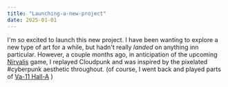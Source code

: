 ```yaml
---
title: "Launching-a-new-project"
date: 2025-01-01
---
```



I'm so excited to launch this new project.  I have been wanting to explore a new type of art for a while, but hadn't really *landed* on anything inn particular.  However, a couple months ago, in anticipation of the upcoming [Nirvalis](https://nivalisgame.com/) game, I replayed Cloudpunk and was inspired by the pixelated #cyberpunk aesthetic throughout.  (of course, I went back and played parts of [Va-11 Hall-A](https://va11halla.fandom.com/) )
